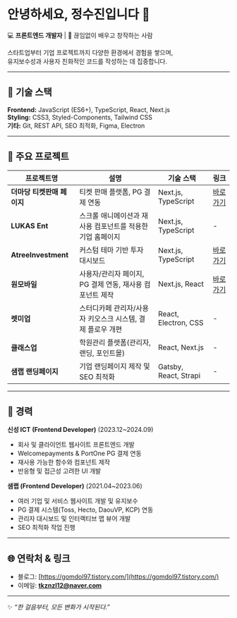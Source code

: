 # 안녕하세요, 정수진입니다 👋

💻 **프론트엔드 개발자** | 🌱 끊임없이 배우고 창작하는 사람  

스타트업부터 기업 프로젝트까지 다양한 환경에서 경험을 쌓으며,  
유지보수성과 사용자 친화적인 코드를 작성하는 데 집중합니다.

---

## 🚀 기술 스택

**Frontend:** JavaScript (ES6+), TypeScript, React, Next.js  
**Styling:** CSS3, Styled-Components, Tailwind CSS  
**기타:** Git, REST API, SEO 최적화, Figma, Electron

---

## 📂 주요 프로젝트

| 프로젝트명 | 설명 | 기술 스택 | 링크 |
|------------|------|-----------|------|
| **더마당 티켓판매 페이지** | 티켓 판매 플랫폼, PG 결제 연동 | Next.js, TypeScript | [바로가기](https://the-madang.com/mega-festival) |
| **LUKAS Ent** | 스크롤 애니메이션과 재사용 컴포넌트를 적용한 기업 홈페이지 | Next.js, TypeScript | - |
| **AtreeInvestment** | 커스텀 테마 기반 투자 대시보드 | Next.js, TypeScript | [바로가기](https://atreeinvestment.co.kr/) |
| **원모바일** | 사용자/관리자 페이지, PG 결제 연동, 재사용 컴포넌트 제작 | Next.js, React | [바로가기](https://myonemobile.com/) |
| **렛미업** | 스터디카페 관리자/사용자 키오스크 시스템, 결제 플로우 개편 | React, Electron, CSS | - |
| **클래스업** | 학원관리 플랫폼(관리자, 랜딩, 포인트몰) | React, Next.js | - |
| **샘랩 랜딩페이지** | 기업 랜딩페이지 제작 및 SEO 최적화 | Gatsby, React, Strapi | - |

---

## 🏢 경력

**신성 ICT (Frontend Developer)** (2023.12~2024.09) 
- 회사 및 클라이언트 웹사이트 프론트엔드 개발  
- Welcomepayments & PortOne PG 결제 연동  
- 재사용 가능한 함수와 컴포넌트 제작  
- 반응형 및 접근성 고려한 UI 개발

**샘랩 (Frontend Developer)** (2021.04~2023.06) 
- 여러 기업 및 서비스 웹사이트 개발 및 유지보수  
- PG 결제 시스템(Toss, Hecto, DaouVP, KCP) 연동  
- 관리자 대시보드 및 인터랙티브 맵 뷰어 개발  
- SEO 최적화 작업 진행

---

## 🌐 연락처 & 링크
- 블로그: [https://gomdol97.tistory.com/](https://gomdol97.tistory.com/)
- 이메일: **tkznzl12@naver.com**

---
✨ *“한 걸음부터, 모든 변화가 시작된다.”*

